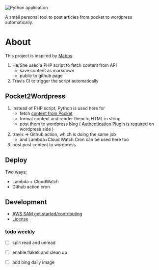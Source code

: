 ![Python application](https://github.com/tim-hub/Pocket2Wordpress/workflows/Python%20application/badge.svg)

A small personal tool to post articles from pocket to wordpress automatically.

# About

This project is inspired by [Mabbs](https://github.com/Mabbs/MayxDaily) 
1. He/She used a PHP script to fetch content from API
    - save content as markdown
    - public to github page
2. Travis CI to trigger the script automatically


## Pocket2Wordpress
1. Instead of PHP script, Python is used here for 
    - fetch [content from Pocket](https://getpocket.com/developer/)
    - format content and render them to HTML in string
    - post them to wordpress blog ( [Authentication Plugin is required](https://developer.wordpress.org/rest-api/using-the-rest-api/authentication/) on wordpress side )
2. travis => Github action, which is doing the same job
    - and Lambda+Cloud Watch Cron can be used here too
3. post post content to wordpress


## Deploy

Two ways:
- Lambda + CloudWatch
- Github action cron



## Development
- [AWS SAM get started/contributing](./CONTRIBUTING.md)
- [License](./LICENSE)

### todo weekly
- [ ] split read and unread
- [ ] enable flake8 and clean up
- [ ] add bing daily image


